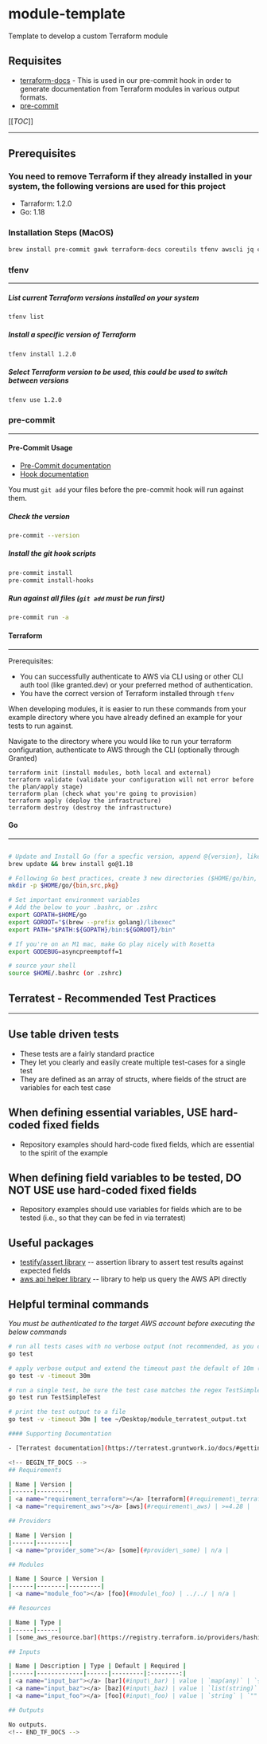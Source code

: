 # module-template
Template to develop a custom Terraform module

## Requisites
- [terraform-docs](https://github.com/segmentio/terraform-docs) - This is used in our pre-commit hook in order to generate documentation from Terraform modules in various output formats.
- [pre-commit](https://pre-commit.com/#install)

[[_TOC_]]

---------------------

## Prerequisites

### You need to remove Terraform if they already installed in your system, the following versions are used for this project

- Tarraform: 1.2.0
- Go: 1.18

### Installation Steps (MacOS)

```sh
brew install pre-commit gawk terraform-docs coreutils tfenv awscli jq cfn-lint
```

### **tfenv**

---------------------

##### List current Terraform versions installed on your system

```sh
tfenv list
```

##### Install a specific version of Terraform

```sh
tfenv install 1.2.0
```

##### Select Terraform version to be used, this could be used to switch between versions

```sh
tfenv use 1.2.0
```

### **pre-commit**

---------------------

#### Pre-Commit Usage

- [Pre-Commit documentation](https://pre-commit.com/)
- [Hook documentation](https://github.com/antonbabenko/pre-commit-terraform)

You must `git add` your files before the pre-commit hook will run against them.

##### Check the version

```sh
pre-commit --version
```

##### Install the git hook scripts

```sh
pre-commit install
pre-commit install-hooks
```

##### Run against all files (`git add` must be run first)

```sh
pre-commit run -a
```

#### **Terraform**

---------------------

Prerequisites:

- You can successfully authenticate to AWS via CLI using or other CLI auth tool (like granted.dev) or your preferred method of authentication.
- You have the correct version of Terraform installed through `tfenv`

When developing modules, it is easier to run these commands from your example directory where you have already defined an example for your tests to run against.

Navigate to the directory where you would like to run your terraform configuration, authenticate to AWS through the CLI (optionally through Granted)

```hcl
terraform init (install modules, both local and external)
terraform validate (validate your configuration will not error before the plan/apply stage)
terraform plan (check what you're going to provision)
terraform apply (deploy the infrastructure)
terraform destroy (destroy the infrastructure)
```

#### **Go**

---------------------

```sh

# Update and Install Go (for a specfic version, append @{version}, like `brew install golang@1.18`)
brew update && brew install go@1.18

# Following Go best practices, create 3 new directories ($HOME/go/bin, $HOME/go/src, $HOME/go/pkg)
mkdir -p $HOME/go/{bin,src,pkg}

# Set important environment variables
# Add the below to your .bashrc, or .zshrc
export GOPATH=$HOME/go
export GOROOT="$(brew --prefix golang)/libexec"
export PATH="$PATH:${GOPATH}/bin:${GOROOT}/bin"

# If you're on an M1 mac, make Go play nicely with Rosetta
export GODEBUG=asyncpreemptoff=1

# source your shell
source $HOME/.bashrc (or .zshrc)
```

## **Terratest - Recommended Test Practices**

---------------------

## Use table driven tests

- These tests are a fairly standard practice
- They let you clearly and easily create multiple test-cases for a single test
- They are defined as an array of structs, where fields of the struct are variables for each test case

## When defining essential variables, **USE** hard-coded fixed fields

- Repository examples should hard-code fixed fields, which are essential to the spirit of the example

## When defining field variables to be tested, **DO NOT USE** use hard-coded fixed fields

- Repository examples should use variables for fields which are to be tested (i.e., so that they can be fed in via terratest)

## Useful packages

- [testify/assert library](https://github.com/stretchr/testify/assert) -- assertion library to assert test results against expected fields
- [aws api helper library](https://github.com/gruntwork-io/terratest/modules/aws) -- library to help us query the AWS API directly

## Helpful terminal commands

_You must be authenticated to the target AWS account before executing the below commands_

```sh
# run all tests cases with no verbose output (not recommended, as you can't see errors)
go test

# apply verbose output and extend the timeout past the default of 10m (helpful for tests that need longer to run -- like AWS RDS examples)
go test -v -timeout 30m

# run a single test, be sure the test case matches the regex TestSimpleDynamoDb
go test run TestSimpleTest

# print the test output to a file
go test -v -timeout 30m | tee ~/Desktop/module_terratest_output.txt

#### Supporting Documentation

- [Terratest documentation](https://terratest.gruntwork.io/docs/#getting-started)

<!-- BEGIN_TF_DOCS -->
## Requirements

| Name | Version |
|------|---------|
| <a name="requirement_terraform"></a> [terraform](#requirement\_terraform) | 1.2.0 |
| <a name="requirement_aws"></a> [aws](#requirement\_aws) | >=4.28 |

## Providers

| Name | Version |
|------|---------|
| <a name="provider_some"></a> [some](#provider\_some) | n/a |

## Modules

| Name | Source | Version |
|------|--------|---------|
| <a name="module_foo"></a> [foo](#module\_foo) | ../../ | n/a |

## Resources

| Name | Type |
|------|------|
| [some_aws_resource.bar](https://registry.terraform.io/providers/hashicorp/some/latest/docs/resources/aws_resource) | resource |

## Inputs

| Name | Description | Type | Default | Required |
|------|-------------|------|---------|:--------:|
| <a name="input_bar"></a> [bar](#input\_bar) | value | `map(any)` | `{}` | no |
| <a name="input_baz"></a> [baz](#input\_baz) | value | `list(string)` | <pre>[<br>  "value"<br>]</pre> | no |
| <a name="input_foo"></a> [foo](#input\_foo) | value | `string` | `""` | no |

## Outputs

No outputs.
<!-- END_TF_DOCS -->
